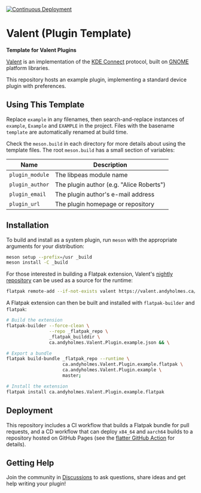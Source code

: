[![Continuous Deployment](https://github.com/andyholmes/valent-plugin-example/actions/workflows/cd.yml/badge.svg)](https://github.com/andyholmes/valent-plugin-example/actions/workflows/cd.yml)

# Valent (Plugin Template)

**Template for Valent Plugins**

[Valent][valent] is an implementation of the [KDE Connect][kdeconnect] protocol,
built on [GNOME][gnome] platform libraries.

This repository hosts an example plugin, implementing a standard device plugin
with preferences.

## Using This Template

Replace `example` in any filenames, then search-and-replace instances of
`example`, `Example` and `EXAMPLE` in the project. Files with the basename
`template` are automatically renamed at build time.

Check the `meson.build` in each directory for more details about using the
template files. The root `meson.build` has a small section of variables:

| Name            | Description                                        |
|-----------------|----------------------------------------------------|
| `plugin_module` | The libpeas module name                            |
| `plugin_author` | The plugin author (e.g. "Alice Roberts")           |
| `plugin_email`  | The plugin author's e-mail address                 |
| `plugin_url`    | The plugin homepage or repository                  |

## Installation

To build and install as a system plugin, run `meson` with the appropriate
arguments for your distribution:

```sh
meson setup --prefix=/usr _build
meson install -C _build
```

For those interested in building a Flatpak extension, Valent's
[nightly repository][nightly-repo] can be used as a source for the runtime:

```sh
flatpak remote-add --if-not-exists valent https://valent.andyholmes.ca/valent.flatpakrepo
```

A Flatpak extension can then be built and installed with `flatpak-builder` and
`flatpak`:

```sh
# Build the extension
flatpak-builder --force-clean \
                --repo _flatpak_repo \
                _flatpak_builddir \
                ca.andyholmes.Valent.Plugin.example.json && \

# Export a bundle
flatpak build-bundle _flatpak_repo --runtime \
                     ca.andyholmes.Valent.Plugin.example.flatpak \
                     ca.andyholmes.Valent.Plugin.example \
                     master;

# Install the extension
flatpak install ca.andyholmes.Valent.Plugin.example.flatpak
```

## Deployment

This repository includes a CI workflow that builds a Flatpak bundle for pull
requests, and a CD workflow that can deploy `x84_64` and `aarch64` builds to a
repository hosted on GitHub Pages (see the [flatter GitHub Action][flatter] for
details).

## Getting Help

Join the community in [Discussions][discussions] to ask questions, share ideas
and get help writing your plugin!

[valent]: https://github.com/andyholmes/valent
[gnome]: https://www.gnome.org
[kdeconnect]: https://kdeconnect.kde.org
[nightly-repo]: https://valent.andyholmes.ca/valent.flatpakrepo
[flatter]: https://github.com/andyholmes/flatter
[discussions]: https://github.com/andyholmes/valent/discussions
